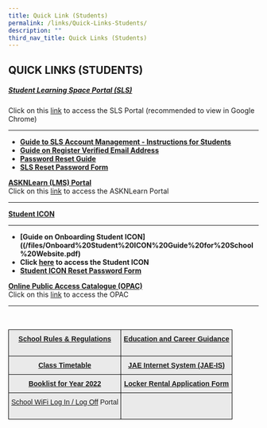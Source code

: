 ```yaml
---
title: Quick Link (Students)
permalink: /links/Quick-Links-Students/
description: ""
third_nav_title: Quick Links (Students)
---
```

## QUICK LINKS (STUDENTS)


##### [Student Learning Space Portal (SLS)](https://vle.learning.moe.edu.sg/login)  
Click on this [link](https://vle.learning.moe.edu.sg/login) to access the SLS Portal (recommended to view in Google Chrome)
***


*   **[Guide to SLS Account Management - Instructions for Students](/files/Guide%20to%20SLS%20Account%20Management%20–%20Instructions%20for%20Students.pdf)**
*   **[Guide on Register Verified Email Address](/files/User%20Guide%20-%20Register%20Verified%20Email%20Address.pdf)**
*   **[Password Reset Guide](https://stgabrielssec-moe-edu-sg-admin.cwp.sg/qql/slot/u153/Link/Student%20Links/Student%20Learning%20Space/Password%20Reset%20Guide.pdf)**
*   **[SLS Reset Password Form](http://tinyurl.com/slsandiconresetpasswordform)**



**[ASKNLearn (LMS) Portal](https://lms.wizlearn.com/STGSS/login.aspx)**<br>
Click on this [link](https://lms.wizlearn.com/STGSS/login.aspx) to access the ASKNLearn Portal
***

**[Student ICON](https://workspace.google.com/dashboard)**

* * *
*   **[Guide on Onboarding Student ICON]((/files/Onboard%20Student%20ICON%20Guide%20for%20School%20Website.pdf)**
*   **Click [here](https://workspace.google.com/dashboard) to access the Student ICON**
*  **[Student ICON Reset Password Form](http://tinyurl.com/slsandiconresetpasswordform)**

**[Online Public Access Catalogue (OPAC)](https://schoolibrary.moe.edu.sg/stgabrielssec)**<br>
Click on this [link](https://schoolibrary.moe.edu.sg/stgabrielssec) to access the OPAC
***

<br>

<style type="text/css">
.tg  {border-collapse:collapse;border-spacing:0;}
.tg td{border-color:black;border-style:solid;border-width:1px;font-family:Arial, sans-serif;font-size:14px;
  overflow:hidden;padding:10px 5px;word-break:normal;}
.tg th{border-color:black;border-style:solid;border-width:1px;font-family:Arial, sans-serif;font-size:14px;
  font-weight:normal;overflow:hidden;padding:10px 5px;word-break:normal;}
.tg .tg-n4qt{background-color:#EAEAEA;color:#222;font-weight:bold;text-align:center;vertical-align:top}
.tg .tg-ii8k{background-color:#EAEAEA;color:#222;text-align:center;vertical-align:top}
.tg .tg-otbs{background-color:#EAEAEA;color:#0C343D;font-weight:bold;text-align:center;vertical-align:top}
</style>
<table class="tg">
<thead>
  <tr>
    <th class="tg-otbs"><a href="/files/school_rules_student_handbook_2013.pdf">School Rules &amp; Regulations</a></th>
    <th class="tg-n4qt"><a href="https://www.myskillsfuture.gov.sg/content/student/en/secondary.html">Education and Career Guidance</a><br><br></th>
  </tr>
</thead>
<tbody>
  <tr>
    <td class="tg-n4qt"><a href="https://sgss.edupage.org/timetable/">Class Timetable</a><br></td>
    <td class="tg-otbs"><a href="https://www.moe.gov.sg/education/admissions/jae/">JAE Internet System (JAE-IS)</a><br></td>
  </tr>
  <tr>
    <td class="tg-n4qt"><a href="https://stgabrielssec-moe-edu-sg-admin.cwp.sg/links/quick-links-students/booklist">Booklist for Year 2022</a><br></td>
    <td class="tg-otbs"><a href="/files/Locker%20Rental%20Application%20Form.pdf">Locker Rental Application Form</a></td>
  </tr>
  <tr>
    <td class="tg-ii8k"><span style="color:#222;background-color:#EAEAEA"> </span><a href="http://portal.swn.moe.edu.sg/">School WiFi Log In / Log Off</a> Portal<br><br></td>
    <td class="tg-ii8k"></td>
  </tr>
</tbody>
</table>

